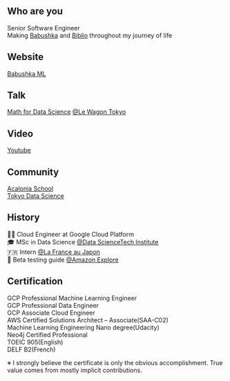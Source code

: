 ## Who are you
Senior Software Engineer \
Making [Babushka](https://github.com/kwdaisuke/Babushka) and [Biblio](https://github.com/kwdaisuke/Biblio) throughout my journey of life

## Website
[Babushka ML](https://babushkaml.com/)

## Talk
[Math for Data Science](https://www.youtube.com/watch?v=DqoDpm_OjxQ&t=517s) [@Le Wagon Tokyo](https://www.lewagon.com/tokyo)

## Video
[Youtube](https://www.youtube.com/channel/UCERuVu6ZkMC3_E7d0crNS2A/playlists)

## Community
[Acalonia School](https://acalonia.com/) \
[Tokyo Data Science](https://tokyodatascience.com/)


## History
👨‍💻 Cloud Engineer at Google Cloud Platform \
🎓 MSc in Data Science [@Data ScienceTech Institute](https://www.datasciencetech.institute/) \
🇫🇷 Intern [@La France au Japon](https://jp.ambafrance.org/) \
🚀 Beta testing guide [@Amazon Explore](https://www.amazon.com/b?ie=UTF8&node=19419898011) 

## Certification
GCP Professional Machine Learning Engineer \
GCP Professional Data Engineer \
GCP Associate Cloud Engineer \
AWS Certified Solutions Architect – Associate(SAA-C02) \
Machine Learning Engineering Nano degree(Udacity) \
Neo4j Certified Professional \
TOEIC 905(English) \
DELF B2(French) 

※ I strongly believe the certificate is only the obvious accomplishment. True value comes from mostly implicit contributions.
